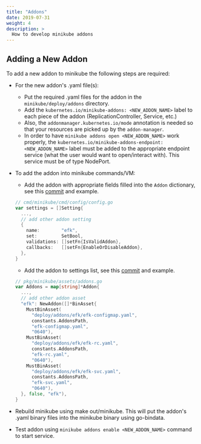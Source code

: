 ```yaml
---
title: "Addons"
date: 2019-07-31
weight: 4
description: >
  How to develop minikube addons
---
```


## Adding a New Addon

To add a new addon to minikube the following steps are required:

* For the new addon's .yaml file(s):
  * Put the required .yaml files for the addon in the `minikube/deploy/addons` directory.
  * Add the `kubernetes.io/minikube-addons: <NEW_ADDON_NAME>` label to each piece of the addon (ReplicationController, Service, etc.)
  * Also, the `addonmanager.kubernetes.io/mode` annotation is needed so that your resources are picked up by the `addon-manager`.
  * In order to have `minikube addons open <NEW_ADDON_NAME>` work properly, the `kubernetes.io/minikube-addons-endpoint: <NEW_ADDON_NAME>` label must be added to the appropriate endpoint service (what the user would want to open/interact with).  This service must be of type NodePort.

* To add the addon into minikube commands/VM:
  * Add the addon with appropriate fields filled into the `Addon` dictionary, see this [commit](https://github.com/kubernetes/minikube/commit/41998bdad0a5543d6b15b86b0862233e3204fab6#diff-e2da306d559e3f019987acc38431a3e8R133) and example.

  ```go
  // cmd/minikube/cmd/config/config.go
  var settings = []Setting{
    ...,
    // add other addon setting
    {
      name:        "efk",
      set:         SetBool,
      validations: []setFn{IsValidAddon},
      callbacks:   []setFn{EnableOrDisableAddon},
    },
  }
  ```

  * Add the addon to settings list, see this [commit](https://github.com/kubernetes/minikube/commit/41998bdad0a5543d6b15b86b0862233e3204fab6#diff-07ad0c54f98b231e68537d908a214659R89) and example.

  ```go
  // pkg/minikube/assets/addons.go
  var Addons = map[string]*Addon{
    ...,
    // add other addon asset
    "efk": NewAddon([]*BinAsset{
      MustBinAsset(
        "deploy/addons/efk/efk-configmap.yaml",
        constants.AddonsPath,
        "efk-configmap.yaml",
        "0640"),
      MustBinAsset(
        "deploy/addons/efk/efk-rc.yaml",
        constants.AddonsPath,
        "efk-rc.yaml",
        "0640"),
      MustBinAsset(
        "deploy/addons/efk/efk-svc.yaml",
        constants.AddonsPath,
        "efk-svc.yaml",
        "0640"),
    }, false, "efk"),
  }
  ```

* Rebuild minikube using make out/minikube.  This will put the addon's .yaml binary files into the minikube binary using go-bindata.
* Test addon using `minikube addons enable <NEW_ADDON_NAME>` command to start service.
